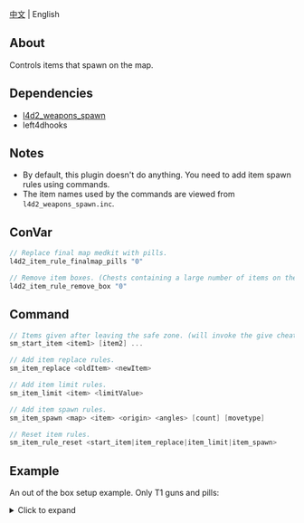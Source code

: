 [中文](./README.md) | English


## About
Controls items that spawn on the map.

## Dependencies
- [l4d2_weapons_spawn](https://github.com/fdxx/l4d2_plugins/tree/main/l4d2_weapons_spawn) 
- left4dhooks

## Notes
- By default, this plugin doesn't do anything. You need to add item spawn rules using commands.
- The item names used by the commands are viewed from `l4d2_weapons_spawn.inc`.

## ConVar
```c
// Replace final map medkit with pills.
l4d2_item_rule_finalmap_pills "0"

// Remove item boxes. (Chests containing a large number of items on the c6m1 map).
l4d2_item_rule_remove_box "0"
```

## Command
```c
// Items given after leaving the safe zone. (will invoke the give cheat command).
sm_start_item <item1> [item2] ...

// Add item replace rules.
sm_item_replace <oldItem> <newItem>

// Add item limit rules.
sm_item_limit <item> <limitValue>

// Add item spawn rules.
sm_item_spawn <map> <item> <origin> <angles> [count] [movetype]

// Reset item rules.
sm_item_rule_reset <start_item|item_replace|item_limit|item_spawn>
```

## Example
An out of the box setup example. Only T1 guns and pills:

<details>
<summary>Click to expand</summary>

```c
sm_cvar l4d2_item_rule_finalmap_pills 1
sm_cvar l4d2_item_rule_remove_box 1

sm_item_rule_reset start_item
sm_item_rule_reset item_replace
sm_item_rule_reset item_limit
sm_item_rule_reset item_spawn

sm_start_item weapon_pain_pills health ammo

sm_item_replace weapon_smg_mp5			weapon_smg
sm_item_replace weapon_rifle			weapon_shotgun_chrome
sm_item_replace weapon_rifle_desert		weapon_pumpshotgun
sm_item_replace weapon_rifle_ak47		weapon_smg_silenced
sm_item_replace weapon_rifle_sg552		weapon_smg
sm_item_replace weapon_rifle_m60		weapon_smg
sm_item_replace weapon_grenade_launcher	weapon_smg_silenced

sm_item_replace weapon_autoshotgun		weapon_pumpshotgun
sm_item_replace weapon_shotgun_spas		weapon_shotgun_chrome

sm_item_replace weapon_hunting_rifle	weapon_smg_silenced
sm_item_replace weapon_sniper_military	weapon_pumpshotgun
sm_item_replace weapon_sniper_awp		weapon_smg
sm_item_replace weapon_sniper_scout		weapon_shotgun_chrome

sm_item_limit weapon_first_aid_kit 0
sm_item_limit weapon_pain_pills 4
sm_item_limit weapon_adrenaline 0
sm_item_limit weapon_defibrillator 0
sm_item_limit weapon_molotov 0
sm_item_limit weapon_pipe_bomb 0
sm_item_limit weapon_vomitjar 0
sm_item_limit weapon_upgradepack_incendiary 0
sm_item_limit weapon_upgradepack_explosive 0
sm_item_limit weapon_chainsaw 0
sm_item_limit weapon_gascan 0
sm_item_limit weapon_propanetank 0
sm_item_limit weapon_oxygentank 0
sm_item_limit weapon_fireworkcrate 0
sm_item_limit upgrade_laser_sight 0

sm_item_spawn "c4m3_sugarmill_b" "weapon_shotgun_chrome" "3552,-1767,263" "0,180,90" 3
sm_item_spawn "c4m3_sugarmill_b" "weapon_smg_silenced" "3549,-1738,263" "0,180,90" 3

sm_item_spawn "c4m4_milltown_b" "weapon_shotgun_chrome" "-3320,7788,156" "0,268,270" 3
sm_item_spawn "c4m4_milltown_b" "weapon_smg_silenced" "-3336,7788,156" "0,285,270" 3

// Dynamically spawned during the game.
sm_cvar director_convert_pills 0
sm_cvar sv_infected_ceda_vomitjar_probability 0.0
sm_cvar z_fallen_max_count 0
```

</details>

